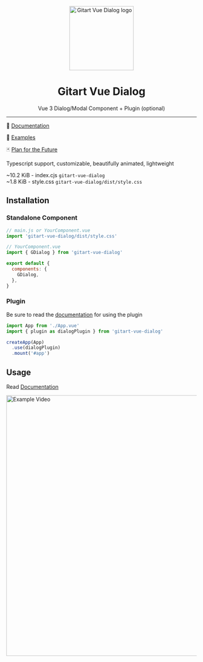 <p align="center"><img src="../docs/src/public/gitart-dialog-logo.svg" width="170" alt="Gitart Vue Dialog logo"></p>

<h1 align="center">Gitart Vue Dialog</h1>

<p align="center">Vue 3 Dialog/Modal Component + Plugin (optional)</p>

---

📘 [Documentation](https://gitart-vue-dialog.gitart.org/)

🤯 [Examples](https://examples.gitart-vue-dialog.gitart.org/)

🃏 [Plan for the Future](https://trello.com/b/CYcpbq4F/gitart-oss/)

Typescript support, customizable, beautifully animated, lightweight

~10.2 KiB - index.cjs `gitart-vue-dialog` <br/> 
~1.8 KiB - style.css `gitart-vue-dialog/dist/style.css` <br/> 


## Installation

### Standalone Component

```js
// main.js or YourComponent.vue
import 'gitart-vue-dialog/dist/style.css'
```

```js
// YourComponent.vue
import { GDialog } from 'gitart-vue-dialog'

export default {
  components: {
    GDialog,
  },
}
```

### Plugin

Be sure to read the [documentation](http://gitart-vue-dialog.gitart.org/) for using the plugin

```js
import App from './App.vue'
import { plugin as dialogPlugin } from 'gitart-vue-dialog'

createApp(App)
  .use(dialogPlugin)
  .mount('#app')
```



## Usage

Read [Documentation](http://gitart-vue-dialog.gitart.org/)

<img src="../docs/src/public/example-video.gif" width="690" alt="Example Video">
